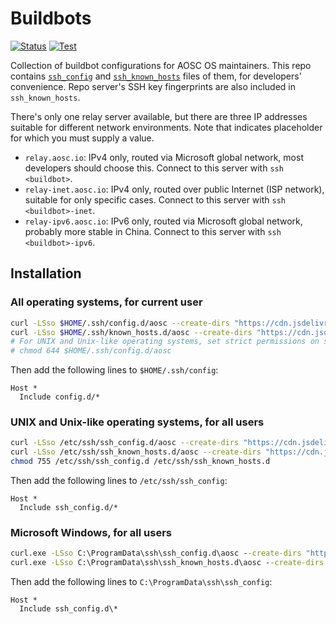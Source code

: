 # Buildbots

[![Status](https://github.com/AOSC-Dev/Buildbots/actions/workflows/status.yml/badge.svg)](https://github.com/AOSC-Dev/Buildbots/actions/workflows/status.yml)
[![Test](https://github.com/AOSC-Dev/Buildbots/actions/workflows/test.yml/badge.svg)](https://github.com/AOSC-Dev/Buildbots/actions/workflows/test.yml)

Collection of buildbot configurations for AOSC OS maintainers. This repo contains [`ssh_config`](https://man.openbsd.org/ssh_config) and [`ssh_known_hosts`](https://man.openbsd.org/sshd.8#SSH_KNOWN_HOSTS_FILE_FORMAT) files of them, for developers' convenience. Repo server's SSH key fingerprints are also included in `ssh_known_hosts`.

There's only one relay server available, but there are three IP addresses suitable for different network environments. Note that <text inside angle brackets> indicates placeholder for which you must supply a value.

- `relay.aosc.io`: IPv4 only, routed via Microsoft global network, most developers should choose this. Connect to this server with `ssh <buildbot>`.
- `relay-inet.aosc.io`: IPv4 only, routed over public Internet (ISP network), suitable for only specific cases. Connect to this server with `ssh <buildbot>-inet`.
- `relay-ipv6.aosc.io`: IPv6 only, routed via Microsoft global network, probably more stable in China. Connect to this server with `ssh <buildbot>-ipv6`.

## Installation

### All operating systems, for current user

```bash
curl -LSso $HOME/.ssh/config.d/aosc --create-dirs "https://cdn.jsdelivr.net/gh/AOSC-Dev/Buildbots/ssh_config"
curl -LSso $HOME/.ssh/known_hosts.d/aosc --create-dirs "https://cdn.jsdelivr.net/gh/AOSC-Dev/Buildbots/ssh_known_hosts"
# For UNIX and Unix-like operating systems, set strict permissions on ssh_config file
# chmod 644 $HOME/.ssh/config.d/aosc
```

Then add the following lines to `$HOME/.ssh/config`:

```properties
Host *
  Include config.d/*
```

### UNIX and Unix-like operating systems, for all users

```bash
curl -LSso /etc/ssh/ssh_config.d/aosc --create-dirs "https://cdn.jsdelivr.net/gh/AOSC-Dev/Buildbots/ssh_config"
curl -LSso /etc/ssh/ssh_known_hosts.d/aosc --create-dirs "https://cdn.jsdelivr.net/gh/AOSC-Dev/Buildbots/ssh_known_hosts"
chmod 755 /etc/ssh/ssh_config.d /etc/ssh/ssh_known_hosts.d
```

Then add the following lines to `/etc/ssh/ssh_config`:

```properties
Host *
  Include ssh_config.d/*
```

### Microsoft Windows, for all users

```cmd
curl.exe -LSso C:\ProgramData\ssh\ssh_config.d\aosc --create-dirs "https://cdn.jsdelivr.net/gh/AOSC-Dev/Buildbots/ssh_config"
curl.exe -LSso C:\ProgramData\ssh\ssh_known_hosts.d\aosc --create-dirs "https://cdn.jsdelivr.net/gh/AOSC-Dev/Buildbots/ssh_known_hosts"
```

Then add the following lines to `C:\ProgramData\ssh\ssh_config`:

```properties
Host *
  Include ssh_config.d\*
```
